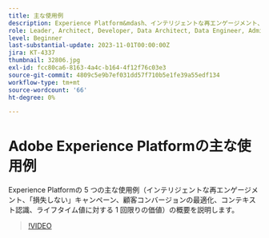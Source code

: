 ```yaml
---
title: 主な使用例
description: Experience Platform&mdash、インテリジェントな再エンゲージメント、キャンペーンの損失を防ぐ、顧客コンバージョンの最適化、コンテキスト認識、ライフタイム値に対する 1 回限りの価値の 5 つの主な使用例の概要を説明します。
role: Leader, Architect, Developer, Data Architect, Data Engineer, Admin, User
level: Beginner
last-substantial-update: 2023-11-01T00:00:00Z
jira: KT-4337
thumbnail: 32806.jpg
exl-id: fcc80ca6-8163-4a4c-b164-4f12f76c03e3
source-git-commit: 4809c5e9b7ef031dd57f710b5e1fe39a55edf134
workflow-type: tm+mt
source-wordcount: '66'
ht-degree: 0%

---
```


# Adobe Experience Platformの主な使用例

Experience Platformの 5 つの主な使用例（インテリジェントな再エンゲージメント、「損失しない」キャンペーン、顧客コンバージョンの最適化、コンテキスト認識、ライフタイム値に対する 1 回限りの価値）の概要を説明します。

>[!VIDEO](https://video.tv.adobe.com/v/32806?learn=on)

